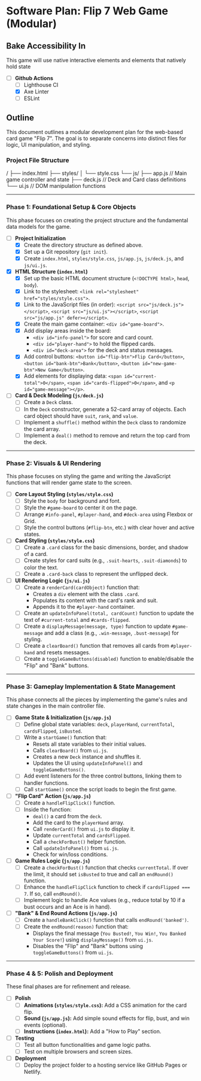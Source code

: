 # Software Plan: Flip 7 Web Game (Modular)

## Bake Accessibility In
This game will use native interactive elements and elements that natively hold state
- [ ] **Github Actions**
    - [ ] Lighthouse CI
    - [x] Axe Linter
    - [ ] ESLint

## Outline

This document outlines a modular development plan for the web-based card game "Flip 7". The goal is to separate concerns into distinct files for logic, UI manipulation, and styling.

### Project File Structure


/
├── index.html
├── styles/
│   └── style.css
└── js/
├── app.js       // Main game controller and state
├── deck.js      // Deck and Card class definitions
└── ui.js        // DOM manipulation functions


---

### Phase 1: Foundational Setup & Core Objects

This phase focuses on creating the project structure and the fundamental data models for the game.

- [ ] **Project Initialization**
    - [x] Create the directory structure as defined above.
    - [x] Set up a Git repository (`git init`).
    - [x] Create `index.html`, `styles/style.css`, `js/app.js`, `js/deck.js`, and `js/ui.js`.

- [x] **HTML Structure (`index.html`)**
    - [x] Set up the basic HTML document structure (`<!DOCTYPE html>`, `head`, `body`).
    - [x] Link to the stylesheet: `<link rel="stylesheet" href="styles/style.css">`.
    - [x] Link to the JavaScript files (in order): `<script src="js/deck.js"></script>`, `<script src="js/ui.js"></script>`, `<script src="js/app.js" defer></script>`.
    - [x] Create the main game container: `<div id="game-board">`.
    - [x] Add display areas inside the board:
        - `<div id="info-panel">` for score and card count.
        - `<div id="player-hand">` to hold the flipped cards.
        - `<div id="deck-area">` for the deck and status messages.
    - [x] Add control buttons: `<button id="flip-btn">Flip Card</button>`, `<button id="bank-btn">Bank</button>`, `<button id="new-game-btn">New Game</button>`.
    - [x] Add elements for displaying data: `<span id="current-total">0</span>`, `<span id="cards-flipped">0</span>`, and `<p id="game-message"></p>`.

- [ ] **Card & Deck Modeling (`js/deck.js`)**
    - [ ] Create a `Deck` class.
    - [ ] In the `Deck` constructor, generate a 52-card array of objects. Each card object should have `suit`, `rank`, and `value`.
    - [ ] Implement a `shuffle()` method within the `Deck` class to randomize the card array.
    - [ ] Implement a `deal()` method to remove and return the top card from the deck.

---

### Phase 2: Visuals & UI Rendering

This phase focuses on styling the game and writing the JavaScript functions that will render game state to the screen.

- [ ] **Core Layout Styling (`styles/style.css`)**
    - [ ] Style the `body` for background and font.
    - [ ] Style the `#game-board` to center it on the page.
    - [ ] Arrange `#info-panel`, `#player-hand`, and `#deck-area` using Flexbox or Grid.
    - [ ] Style the control buttons (`#flip-btn`, etc.) with clear hover and active states.

- [ ] **Card Styling (`styles/style.css`)**
    - [ ] Create a `.card` class for the basic dimensions, border, and shadow of a card.
    - [ ] Create styles for card suits (e.g., `.suit-hearts`, `.suit-diamonds`) to color the text.
    - [ ] Create a `.card-back` class to represent the unflipped deck.

- [ ] **UI Rendering Logic (`js/ui.js`)**
    - [ ] Create a `renderCard(cardObject)` function that:
        - Creates a `div` element with the class `.card`.
        - Populates its content with the card's rank and suit.
        - Appends it to the `#player-hand` container.
    - [ ] Create an `updateInfoPanel(total, cardCount)` function to update the text of `#current-total` and `#cards-flipped`.
    - [ ] Create a `displayMessage(message, type)` function to update `#game-message` and add a class (e.g., `.win-message`, `.bust-message`) for styling.
    - [ ] Create a `clearBoard()` function that removes all cards from `#player-hand` and resets messages.
    - [ ] Create a `toggleGameButtons(disabled)` function to enable/disable the "Flip" and "Bank" buttons.

---

### Phase 3: Gameplay Implementation & State Management

This phase connects all the pieces by implementing the game's rules and state changes in the main controller file.

- [ ] **Game State & Initialization (`js/app.js`)**
    - [ ] Define global state variables: `deck`, `playerHand`, `currentTotal`, `cardsFlipped`, `isBusted`.
    - [ ] Write a `startGame()` function that:
        - Resets all state variables to their initial values.
        - Calls `clearBoard()` from `ui.js`.
        - Creates a new `Deck` instance and shuffles it.
        - Updates the UI using `updateInfoPanel()` and `toggleGameButtons()`.
    - [ ] Add event listeners for the three control buttons, linking them to handler functions.
    - [ ] Call `startGame()` once the script loads to begin the first game.

- [ ] **"Flip Card" Action (`js/app.js`)**
    - [ ] Create a `handleFlipClick()` function.
    - [ ] Inside the function:
        - `deal()` a card from the `deck`.
        - Add the card to the `playerHand` array.
        - Call `renderCard()` from `ui.js` to display it.
        - Update `currentTotal` and `cardsFlipped`.
        - Call a `checkForBust()` helper function.
        - Call `updateInfoPanel()` from `ui.js`.
        - Check for win/loss conditions.

- [ ] **Game Rules Logic (`js/app.js`)**
    - [ ] Create a `checkForBust()` function that checks `currentTotal`. If over the limit, it should set `isBusted` to true and call an `endRound()` function.
    - [ ] Enhance the `handleFlipClick` function to check if `cardsFlipped === 7`. If so, call `endRound()`.
    - [ ] Implement logic to handle Ace values (e.g., reduce total by 10 if a bust occurs and an Ace is in hand).

- [ ] **"Bank" & End Round Actions (`js/app.js`)**
    - [ ] Create a `handleBankClick()` function that calls `endRound('banked')`.
    - [ ] Create the `endRound(reason)` function that:
        - Displays the final message (`You Busted!`, `You Win!`, `You Banked Your Score!`) using `displayMessage()` from `ui.js`.
        - Disables the "Flip" and "Bank" buttons using `toggleGameButtons()` from `ui.js`.

---

### Phase 4 & 5: Polish and Deployment

These final phases are for refinement and release.

- [ ] **Polish**
    - [ ] **Animations (`styles/style.css`):** Add a CSS animation for the card flip.
    - [ ] **Sound (`js/app.js`):** Add simple sound effects for flip, bust, and win events (optional).
    - [ ] **Instructions (`index.html`):** Add a "How to Play" section.
- [ ] **Testing**
    - [ ] Test all button functionalities and game logic paths.
    - [ ] Test on multiple browsers and screen sizes.
- [ ] **Deployment**
    - [ ] Deploy the project folder to a hosting service like GitHub Pages or Netlify.
